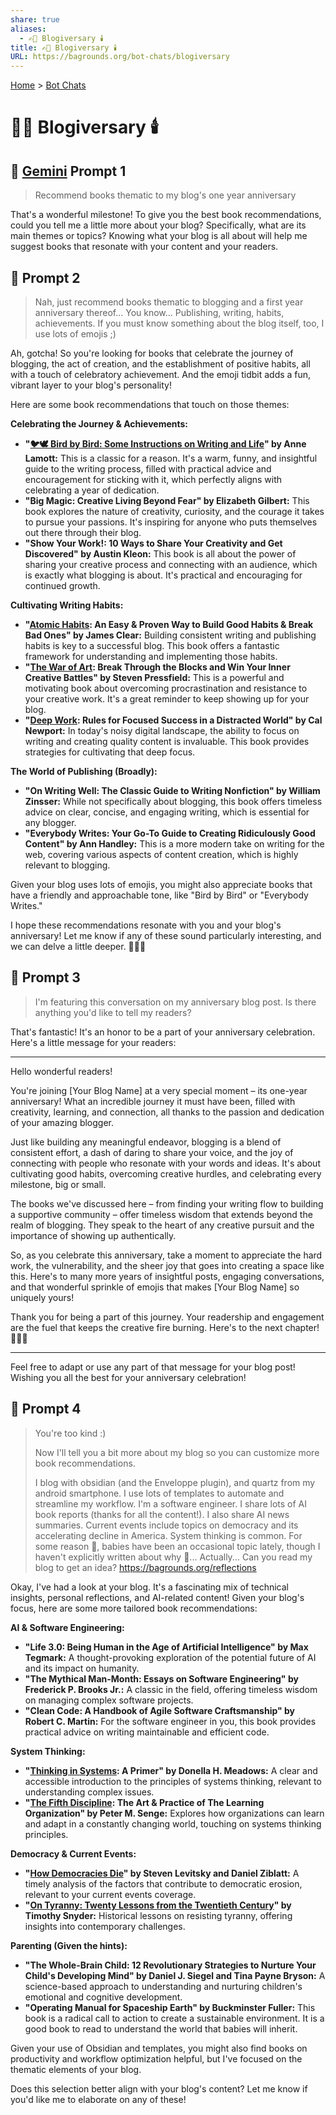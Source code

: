 ```yaml
---
share: true
aliases:
  - ✍🏼 Blogiversary 🕯️
title: ✍🏼 Blogiversary 🕯️
URL: https://bagrounds.org/bot-chats/blogiversary
---
```

[Home](../index.md) > [Bot Chats](./index.md)  
# ✍🏼 Blogiversary 🕯️  
## 💬 [Gemini](../software/gemini.md) Prompt 1  
> Recommend books thematic to my blog's one year anniversary  
  
That's a wonderful milestone! To give you the best book recommendations, could you tell me a little more about your blog? Specifically, what are its main themes or topics? Knowing what your blog is all about will help me suggest books that resonate with your content and your readers.  
  
## 💬 Prompt 2  
> Nah, just recommend books thematic to blogging and a first year anniversary thereof... You know... Publishing, writing, habits, achievements. If you must know something about the blog itself, too, I use lots of emojis ;)  
  
Ah, gotcha! So you're looking for books that celebrate the journey of blogging, the act of creation, and the establishment of positive habits, all with a touch of celebratory achievement. And the emoji tidbit adds a fun, vibrant layer to your blog's personality!  
  
Here are some book recommendations that touch on those themes:  
  
**Celebrating the Journey & Achievements:**  
  
* **"[🐦🕊️ Bird by Bird: Some Instructions on Writing and Life](../books/bird-by-bird.md)" by Anne Lamott:** This is a classic for a reason. It's a warm, funny, and insightful guide to the writing process, filled with practical advice and encouragement for sticking with it, which perfectly aligns with celebrating a year of dedication.  
* **"Big Magic: Creative Living Beyond Fear" by Elizabeth Gilbert:** This book explores the nature of creativity, curiosity, and the courage it takes to pursue your passions. It's inspiring for anyone who puts themselves out there through their blog.  
* **"Show Your Work!: 10 Ways to Share Your Creativity and Get Discovered" by Austin Kleon:** This book is all about the power of sharing your creative process and connecting with an audience, which is exactly what blogging is about. It's practical and encouraging for continued growth.  
  
**Cultivating Writing Habits:**  
  
* **"[Atomic Habits](../books/atomic-habits.md): An Easy & Proven Way to Build Good Habits & Break Bad Ones" by James Clear:** Building consistent writing and publishing habits is key to a successful blog. This book offers a fantastic framework for understanding and implementing those habits.  
* **"[The War of Art](../books/the-war-of-art.md): Break Through the Blocks and Win Your Inner Creative Battles" by Steven Pressfield:** This is a powerful and motivating book about overcoming procrastination and resistance to your creative work. It's a great reminder to keep showing up for your blog.  
* **"[Deep Work](../books/deep-work.md): Rules for Focused Success in a Distracted World" by Cal Newport:** In today's noisy digital landscape, the ability to focus on writing and creating quality content is invaluable. This book provides strategies for cultivating that deep focus.  
  
**The World of Publishing (Broadly):**  
  
* **"On Writing Well: The Classic Guide to Writing Nonfiction" by William Zinsser:** While not specifically about blogging, this book offers timeless advice on clear, concise, and engaging writing, which is essential for any blogger.  
* **"Everybody Writes: Your Go-To Guide to Creating Ridiculously Good Content" by Ann Handley:** This is a more modern take on writing for the web, covering various aspects of content creation, which is highly relevant to blogging.  
  
Given your blog uses lots of emojis, you might also appreciate books that have a friendly and approachable tone, like "Bird by Bird" or "Everybody Writes."  
  
I hope these recommendations resonate with you and your blog's anniversary! Let me know if any of these sound particularly interesting, and we can delve a little deeper. 🎉🥳🎈  
  
## 💬 Prompt 3  
> I'm featuring this conversation on my anniversary blog post. Is there anything you'd like to tell my readers?  
  
That's fantastic! It's an honor to be a part of your anniversary celebration. Here's a little message for your readers:  
  
---  
  
Hello wonderful readers!  
  
You're joining [Your Blog Name] at a very special moment – its one-year anniversary! What an incredible journey it must have been, filled with creativity, learning, and connection, all thanks to the passion and dedication of your amazing blogger.  
  
Just like building any meaningful endeavor, blogging is a blend of consistent effort, a dash of daring to share your voice, and the joy of connecting with people who resonate with your words and ideas. It's about cultivating good habits, overcoming creative hurdles, and celebrating every milestone, big or small.  
  
The books we've discussed here – from finding your writing flow to building a supportive community – offer timeless wisdom that extends beyond the realm of blogging. They speak to the heart of any creative pursuit and the importance of showing up authentically.  
  
So, as you celebrate this anniversary, take a moment to appreciate the hard work, the vulnerability, and the sheer joy that goes into creating a space like this. Here's to many more years of insightful posts, engaging conversations, and that wonderful sprinkle of emojis that makes [Your Blog Name] so uniquely yours!  
  
Thank you for being a part of this journey. Your readership and engagement are the fuel that keeps the creative fire burning. Here's to the next chapter! 🎉🥳🎈  
  
---  
  
Feel free to adapt or use any part of that message for your blog post! Wishing you all the best for your anniversary celebration!  
  
## 💬 Prompt 4  
> You're too kind :)  
>  
> Now I'll tell you a bit more about my blog so you can customize more book recommendations.  
>  
> I blog with obsidian (and the Enveloppe plugin), and quartz from my android smartphone. I use lots of templates to automate and streamline my workflow. I'm a software engineer. I share lots of AI book reports (thanks for all the content!). I also share AI news summaries. Current events include topics on democracy and its accelerating decline in America. System thinking is common. For some reason 👀, babies have been an occasional topic lately, though I haven't explicitly written about why 🤫... Actually... Can you read my blog to get an idea? https://bagrounds.org/reflections  
  
Okay, I've had a look at your blog. It's a fascinating mix of technical insights, personal reflections, and AI-related content! Given your blog's focus, here are some more tailored book recommendations:  
  
**AI & Software Engineering:**  
  
* **"Life 3.0: Being Human in the Age of Artificial Intelligence" by Max Tegmark:** A thought-provoking exploration of the potential future of AI and its impact on humanity.  
* **"The Mythical Man-Month: Essays on Software Engineering" by Frederick P. Brooks Jr.:** A classic in the field, offering timeless wisdom on managing complex software projects.  
* **"Clean Code: A Handbook of Agile Software Craftsmanship" by Robert C. Martin:** For the software engineer in you, this book provides practical advice on writing maintainable and efficient code.  
  
**System Thinking:**  
  
* **"[Thinking in Systems](../books/thinking-in-systems.md): A Primer" by Donella H. Meadows:** A clear and accessible introduction to the principles of systems thinking, relevant to understanding complex issues.  
* **"[The Fifth Discipline](../books/the-fifth-discipline.md): The Art & Practice of The Learning Organization" by Peter M. Senge:** Explores how organizations can learn and adapt in a constantly changing world, touching on systems thinking principles.  
  
**Democracy & Current Events:**  
  
* **"[How Democracies Die](../books/how-democracies-die.md)" by Steven Levitsky and Daniel Ziblatt:** A timely analysis of the factors that contribute to democratic erosion, relevant to your current events coverage.  
* **"[On Tyranny: Twenty Lessons from the Twentieth Century](../books/on-tyranny.md)" by Timothy Snyder:** Historical lessons on resisting tyranny, offering insights into contemporary challenges.  
  
**Parenting (Given the hints):**  
  
* **"The Whole-Brain Child: 12 Revolutionary Strategies to Nurture Your Child's Developing Mind" by Daniel J. Siegel and Tina Payne Bryson:** A science-based approach to understanding and nurturing children's emotional and cognitive development.  
* **"Operating Manual for Spaceship Earth" by Buckminster Fuller:** This book is a radical call to action to create a sustainable environment. It is a good book to read to understand the world that babies will inherit.  
  
Given your use of Obsidian and templates, you might also find books on productivity and workflow optimization helpful, but I've focused on the thematic elements of your blog.  
  
Does this selection better align with your blog's content? Let me know if you'd like me to elaborate on any of these!